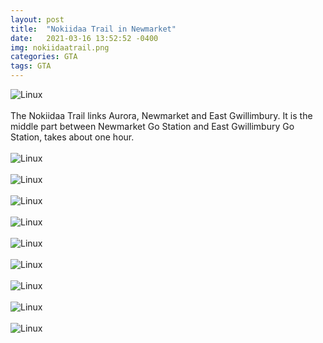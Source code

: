 ```yaml
---
layout: post
title:  "Nokiidaa Trail in Newmarket"
date:   2021-03-16 13:52:52 -0400
img: nokiidaatrail.png
categories: GTA
tags: GTA
---
```


![Linux]({{site.baseurl}}/images/nokiidaatrail.png)
<br>
<br>
The Nokiidaa Trail links Aurora, Newmarket and East Gwillimbury. It is the middle part between Newmarket Go Station and East Gwillimbury Go Station, takes about one hour.
<br>
<br>
![Linux]({{site.baseurl}}/images/nokiidaatrail1.jpg)
<br>
<br>
![Linux]({{site.baseurl}}/images/nokiidaatrail2.jpg)
<br>
<br>
![Linux]({{site.baseurl}}/images/nokiidaatrail3.jpg)
<br>
<br>
![Linux]({{site.baseurl}}/images/nokiidaatrail4.jpg)
<br>
<br>
![Linux]({{site.baseurl}}/images/nokiidaatrail5.jpg)
<br>
<br>
![Linux]({{site.baseurl}}/images/nokiidaatrail6.jpg)
<br>
<br>
![Linux]({{site.baseurl}}/images/nokiidaatrail7.jpg)
<br>
<br>
![Linux]({{site.baseurl}}/images/nokiidaatrail8.jpg)
<br>
<br>
![Linux]({{site.baseurl}}/images/nokiidaatrail9.jpg)
